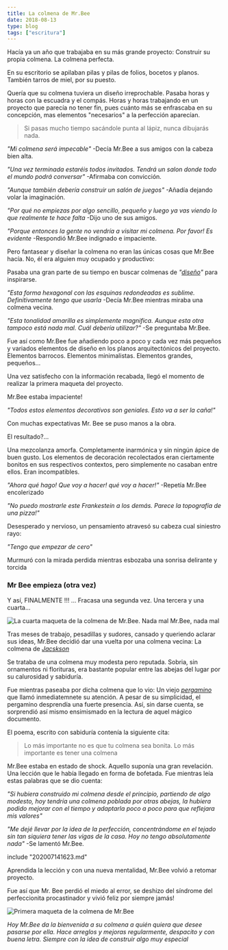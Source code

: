 ```yaml
---
title: La colmena de Mr.Bee
date: 2018-08-13
type: blog
tags: ["escritura"]
---
```


Hacía ya un año que trabajaba en su más grande proyecto: Construir su propia colmena. La colmena perfecta.

En su escritorio se apilaban pilas y pilas de folios, bocetos y planos. También tarros de miel, por su puesto.
 
Quería que su colmena tuviera un diseño irreprochable. Pasaba horas y horas con la escuadra y el compás. Horas y horas trabajando en un proyecto que parecía no tener fin, pues cuánto más se enfrascaba en su concepción, mas elementos "necesarios" a la perfección aparecían.

> Si pasas mucho tiempo sacándole punta al lápiz, nunca dibujarás nada.

_"Mi colmena será impecable"_ -Decía Mr.Bee a sus amigos con la cabeza bien alta.

_"Una vez terminada estaréis todos invitados. Tendrá un salon donde todo el mundo podrá conversar"_ -Afirmaba con convicción.

_"Aunque también debería construir un salón de juegos"_ -Añadía dejando volar la imaginación.

_"Por qué no empiezas por algo sencillo, pequeño y luego ya vas viendo lo que realmente te hace falta_ -Dijo uno de sus amigos.

_"Porque entonces la gente no vendría a visitar mi colmena. Por favor! Es evidente_ -Respondió Mr.Bee indignado e impaciente.

Pero fantasear y diseñar la colmena no eran las únicas cosas que Mr.Bee hacía. No, él era alguien muy ocupado y productivo:

Pasaba una gran parte de su tiempo en buscar colmenas de _"[diseño](https://dribbble.com)"_ para inspirarse.

_"Esta forma hexagonal con las esquinas redondeadas es sublime. Definitivamente tengo que usarla_ -Decía Mr.Bee mientras miraba una colmena vecina.

_"Esta tonalidad amarilla es simplemente magnifica. Aunque esta otra tampoco está nada mal. Cuál debería utilizar?"_ -Se preguntaba Mr.Bee.

Fue así como Mr.Bee fue añadiendo poco a poco y cada vez más pequeños y variados elementos de diseño en los planos arquitectónicos del proyecto. Elementos barrocos. Elementos minimalistas. Elementos grandes, pequeños...

Una vez satisfecho con la información recabada, llegó el momento de realizar la primera maqueta del proyecto.

Mr.Bee estaba impaciente!

_"Todos estos elementos decorativos son geniales. Esto va a ser la caña!"_

Con muchas expectativas Mr. Bee se puso manos a la obra.

El resultado?...

Una mezcolanza amorfa. Completamente inarmónica y sin ningún ápice de buen gusto. Los elementos de decoración recolectados eran ciertamente bonitos en sus respectivos contextos, pero simplemente no casaban entre ellos. Eran incompatibles.

_"Ahora qué hago! Que voy a hacer! qué voy a hacer!"_ -Repetía Mr.Bee encolerizado

_"No puedo mostrarle este Frankestein a los demás. Parece la topografía de una pizza!"_

Desesperado y nervioso, un pensamiento atravesó su cabeza cual siniestro rayo:


_"Tengo que empezar de cero"_

Murmuró con la mirada perdida mientras esbozaba una sonrisa delirante y torcida 

### Mr Bee empieza (otra vez)

Y así, FINALMENTE !!! ... Fracasa una segunda vez. Una tercera y una cuarta...

![La cuarta maqueta de la colmena de Mr.Bee. Nada mal Mr.Bee, nada mal](media/beelearner4.png)

Tras meses de trabajo, pesadillas y sudores, cansado y queriendo aclarar sus ideas, Mr.Bee decidió dar una vuelta por una colmena vecina: La colmena de *[Jacskson](https://justinjackson.ca)*

Se trataba de una colmena muy modesta pero reputada. Sobria, sin ornamentos ni florituras, era bastante popular entre las abejas del lugar por su calurosidad y sabiduría.

Fue mientras paseaba por dicha colmena que lo vio: Un viejo _[pergamino](https://justinjackson.ca/words_es.html)_ que llamó inmediatemnete su atención. A pesar de su simplicidad, el pergamino desprendía una fuerte presencia. Así, sin darse cuenta, se sorprendió así mismo ensimismado en la lectura de aquel mágico documento.

El poema, escrito con sabiduría contenía la siguiente cita:

> Lo más importante no es que tu colmena sea bonita. Lo más importante es tener una colmena

Mr.Bee estaba en estado de shock. Aquello suponía una gran revelación. Una lección que le había llegado en forma de bofetada. Fue mientras leía estas palabras que se dio cuenta:

_"Si hubiera construido mi colmena desde el principio, partiendo de algo modesto, hoy tendría una colmena poblada por otras abejas, la hubiera podido mejorar con el tiempo y adaptarla poco a poco para que reflejara mis valores"_

_"Me dejé llevar por la idea de la perfección, concentrándome en el tejado sin tan siquiera tener las vigas de la casa. Hoy no tengo absolutamente nada"_ -Se lamentó Mr.Bee.

include "202007141623.md"


Aprendida la lección y con una nueva mentalidad, Mr.Bee volvió a retomar proyecto.

Fue así que Mr. Bee perdió el miedo al error, se deshizo del síndrome del perfeccionita procastinador y vivió feliz por siempre jamás!  

![Primera maqueta de la colmena de Mr.Bee](media/beelearner1.png)

_Hoy Mr.Bee da la bienvenida a su colmena a quién quiera que desee pasarse por ella. Hace arreglos y mejoras regularmente, despacito y con buena letra. Siempre con la idea de construir algo muy especial_


